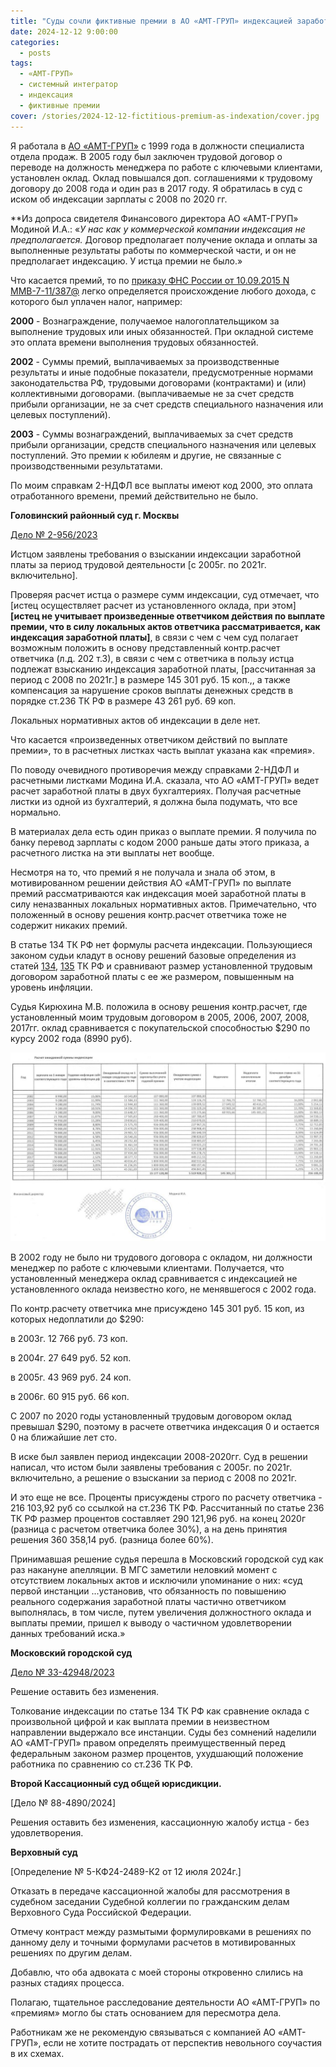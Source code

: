 ```yaml
---
title: "Суды сочли фиктивные премии в АО «АМТ-ГРУП» индексацией заработной платы"
date: 2024-12-12 9:00:00
categories:
  - posts
tags:
  - «АМТ-ГРУП»
  - системный интегратор
  - индексация
  - фиктивные премии
cover: /stories/2024-12-12-fictitious-premium-as-indexation/cover.jpg
---
```


Я работала в [АО «АМТ-ГРУП»](https://www.amt.ru/) с 1999 года в должности специалиста отдела продаж. В 2005 году был заключен трудовой договор о переводе на должность менеджера по работе с ключевыми клиентами, установлен оклад. Оклад повышался доп. соглашениями к трудовому договору до 2008 года и один раз в 2017 году. Я обратилась в суд с иском об индексации зарплаты с 2008 по 2020 гг.

**Из допроса свидетеля Финансового директора АО «АМТ-ГРУП» Модиной И.А.: «**У нас как у коммерческой компании индексация не предполагается*.* Договор предполагает получение оклада и оплаты за выполненные результаты работы по коммерческой части, и он не предполагает индексацию. У истца премии не было.»

Что касается премий, то по [приказу ФНС России от 10.09.2015 N ММВ-7-11/387@](https://www.consultant.ru/document/cons_doc_LAW_188991/949ce1a272e791eea882135dae73a0dc320c2ee0/) легко определяется происхождение любого дохода, с которого был уплачен налог, например:

**2000** - Вознаграждение, получаемое налогоплательщиком за выполнение трудовых или иных обязанностей. При окладной системе это оплата времени выполнения трудовых обязанностей.

**2002** - Суммы премий, выплачиваемых за производственные результаты и иные подобные показатели, предусмотренные нормами законодательства РФ, трудовыми договорами (контрактами) и (или) коллективными договорами. (выплачиваемые не за счет средств прибыли организации, не за счет средств специального назначения или целевых поступлений).

**2003** - Суммы вознаграждений, выплачиваемых за счет средств прибыли организации, средств специального назначения или целевых поступлений. Это премии к юбилеям и другие, не связанные с производственными результатами.

По моим справкам 2-НДФЛ все выплаты имеют код 2000, это оплата отработанного времени, премий действительно не было.

**Головинский районный суд г. Москвы**

[Дело № 2-956/2023](https://www.mos-gorsud.ru/rs/golovinskij/services/cases/civil/details/deb61421-63f7-11ed-b481-11d1185eb367?caseNumber=02-0956/2023)

Истцом заявлены требования о взыскании индексации заработной платы за период трудовой деятельности [с 2005г. по 2021г. включительно].

Проверяя расчет истца о размере сумм индексации, суд отмечает, что [истец осуществляет расчет из установленного оклада, при этом] **[истец не учитывает произведенные ответчиком действия по выплате премии, что в силу локальных актов ответчика рассматривается, как индексация заработной платы]**, в связи с чем с чем суд полагает возможным положить в основу представленный контр.расчет ответчика (л.д. 202 т.3), в связи с чем с ответчика в пользу истца подлежат взысканию индексация заработной платы, [рассчитанная за период с 2008 по 2021г.] в размере 145 301 руб. 15 коп.,, а также компенсация за нарушение сроков выплаты денежных средств в порядке ст.236 ТК РФ в размере 43 261 руб. 69 коп.

Локальных нормативных актов об индексации в деле нет.

Что касается «произведенных ответчиком действий по выплате премии», то в расчетных листках часть выплат указана как «премия».

По поводу очевидного противоречия между справками 2-НДФЛ и расчетными листками Модина И.А. сказала, что АО «АМТ-ГРУП» ведет расчет заработной платы в двух бухгалтериях. Получая расчетные листки из одной из бухгалтерий, я должна была подумать, что все нормально.

В материалах дела есть один приказ о выплате премии. Я получила по банку перевод зарплаты с кодом 2000 раньше даты этого приказа, а расчетного листка на эти выплаты нет вообще.

Несмотря на то, что премий я не получала и знала об этом, в мотивированном решении действия АО «АМТ-ГРУП» по выплате премий рассматриваются как индексация моей заработной платы в силу неназванных локальных нормативных актов. Примечательно, что положенный в основу решения контр.расчет ответчика тоже не содержит никаких премий.

В статье 134 ТК РФ нет формулы расчета индексации. Пользующиеся законом судьи кладут в основу решений базовые определения из статей [134](https://www.consultant.ru/document/cons_doc_LAW_34683/12fdabe1c6c090a33e327161c95b4d430b5629c9/#:~:text=%D0%9E%D0%B1%D0%B5%D1%81%D0%BF%D0%B5%D1%87%D0%B5%D0%BD%D0%B8%D0%B5%20%D0%BF%D0%BE%D0%B2%D1%8B%D1%88%D0%B5%D0%BD%D0%B8%D1%8F%20%D1%83%D1%80%D0%BE%D0%B2%D0%BD%D1%8F%20%D1%80%D0%B5%D0%B0%D0%BB%D1%8C%D0%BD%D0%BE%D0%B3%D0%BE%20%D1%81%D0%BE%D0%B4%D0%B5%), [135](https://www.consultant.ru/document/cons_doc_LAW_34683/ec0a7a4cf2bbf1f8f89970fd480c3fc9ed860f82/) ТК РФ и сравнивают размер установленной трудовым договором заработной платы с ее же размером, повышенным на уровень инфляции.

Судья Кирюхина М.В. положила в основу решения контр.расчет, где установленный моим трудовым договором в 2005, 2006, 2007, 2008, 2017гг. оклад сравнивается с покупательской способностью \$290 по курсу 2002 года (8990 руб).

![](./image1.jpg)

В 2002 году не было ни трудового договора с окладом, ни должности менеджер по работе с ключевыми клиентами. Получается, что установленный менеджера оклад сравнивается с индексацией не установленного оклада неизвестно кого, не менявшегося с 2002 года.

По контр.расчету ответчика мне присуждено 145 301 руб. 15 коп, из которых недоплатили до \$290:

в 2003г. 12 766 руб. 73 коп.

в 2004г. 27 649 руб. 52 коп.

в 2005г. 43 969 руб. 24 коп.

в 2006г. 60 915 руб. 66 коп.

С 2007 по 2020 годы установленный трудовым договором оклад превышал \$290, поэтому в расчете ответчика индексация 0 и остается 0 на ближайшие лет сто.

В иске был заявлен период индексации 2008-2020гг. Суд в решении написал, что истом были заявлены требования с 2005г. по 2021г. включительно, а решение о взыскании за период с 2008 по 2021г.

И это еще не все. Проценты присуждены строго по расчету ответчика - 216 103,92 руб со ссылкой на ст.236 ТК РФ. Рассчитанный по статье 236 ТК РФ размер процентов составляет 290 121,96 руб. на конец 2020г (разница с расчетом ответчика более 30%), а на день принятия решения 360 358,14 руб. (разница более 60%).

Принимавшая решение судья перешла в Московский городской суд как раз накануне апелляции. В МГС заметили неловкий момент с отсутствием локальных актов и исключили упоминание о них: «суд первой инстанции \...установив, что обязанность по повышению реального содержания заработной платы частично ответчиком выполнялась, в том числе, путем увеличения должностного оклада и выплаты премии, пришел к выводу о частичном удовлетворении данных требований иска.»

**Московский городской суд**

[Дело № 33-42948/2023](https://www.mos-gorsud.ru/mgs/services/cases/appeal-civil/details/016b5f60-5615-11ee-9976-11c3c85178c9)

Решение оставить без изменения.

Толкование индексации по статье 134 ТК РФ как сравнение оклада с произвольной цифрой и как выплата премии в неизвестном направлении выдержало все инстанции. Суды без сомнений наделили АО «АМТ-ГРУП» правом определять преимущественный перед федеральным законом размер процентов, ухудшающий положение работника по сравнению со ст.236 ТК РФ.

**Второй Кассационный суд общей юрисдикции.**

[Дело № 88-4890/2024]

Решения оставить без изменения, кассационную жалобу истца - без удовлетворения.

**Верховный суд**

[Определение № 5-КФ24-2489-К2 от 12 июля 2024г.]

Отказать в передаче кассационной жалобы для рассмотрения в судебном заседании Судебной коллегии по гражданским делам Верховного Суда Российской Федерации.

Отмечу контраст между размытыми формулировками в решениях по данному делу и точными формулами расчетов в мотивированных решениях по другим делам.

Добавлю, что оба адвоката с моей стороны откровенно слились на разных стадиях процесса.

Полагаю, тщательное расследование деятельности АО «АМТ-ГРУП» по «премиям» могло бы стать основанием для пересмотра дела.

Работникам же не рекомендую связываться с компанией АО «АМТ-ГРУП», если не хотите пострадать от перспектив невольного соучастия в их схемах.
